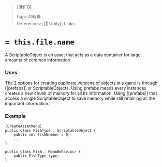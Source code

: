 
> [!INFO]
> 
> tags:  #🕸️/🟦  
> References:  [[🔲 Unity]]
> Links: 



# `= this.file.name`

A ScriptableObject is an asset that acts as a data container for large amounts of *common* information

### Uses

The 2 options for creating duplicate versions of objects in a game is through [[prefabs]] or ScriptableObjects. Using prefabs means every instances creates a new chunk of memory for all its information. Using [[prefabs]] that access a single ScriptableObject to save memory while still retaining all the important information.

### Example

```cSharp
[CreateAssetMenu]
public class FishType : ScriptableObject {
	public int fishNumber = 0;
	...
}
```

```cSharp
public class Fish : MonoBehaviour {
	public FishType type;
}
```
